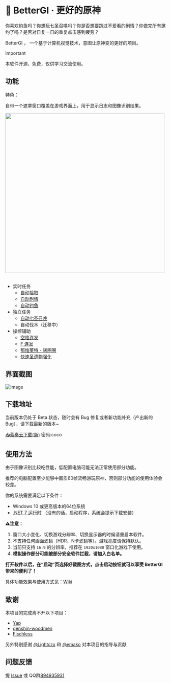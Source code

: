 # 🍨 BetterGI · 更好的原神

你喜欢钓鱼吗？你想玩七圣召唤吗？你是否想要跳过不爱看的剧情？你做完所有邀约了吗？是否对日复一日的重复点击感到疲劳？

BetterGI ， 一个基于计算机视觉技术，意图让原神变的更好的项目。

> [!IMPORTANT]  
> 本软件开源、免费，仅供学习交流使用。

## 功能

特色：

自带一个遮罩窗口覆盖在游戏界面上，用于显示日志和图像识别结果。

<img width="500px" src="https://github.com/babalae/better-genshin-impact/assets/15783049/f7a3d0bf-dd04-418a-b106-5f06f3ab2de5"/>
<br>
<br>

* 实时任务
  * [自动拾取](https://github.com/babalae/better-genshin-impact/wiki/#%E8%87%AA%E5%8A%A8%E6%8B%BE%E5%8F%96)
  * [自动剧情](https://github.com/babalae/better-genshin-impact/wiki/#%E8%87%AA%E5%8A%A8%E5%89%A7%E6%83%85)
  * [自动钓鱼](https://github.com/babalae/better-genshin-impact/wiki/#%E8%87%AA%E5%8A%A8%E9%92%93%E9%B1%BC)
* 独立任务
  *  [自动七圣召唤](https://github.com/babalae/better-genshin-impact/wiki#%E8%87%AA%E5%8A%A8%E4%B8%83%E5%9C%A3%E5%8F%AC%E5%94%A4)
  *  自动伐木（迁移中）
* 操控辅助
  * [空格连发](https://github.com/babalae/better-genshin-impact/wiki/#%E7%A9%BA%E6%A0%BC%E8%BF%9E%E5%8F%91)
  * [F 连发](https://github.com/babalae/better-genshin-impact/wiki/#f%E8%BF%9E%E5%8F%91)
  * [那维莱特 - 转圈圈](https://github.com/babalae/better-genshin-impact/wiki/#%E9%82%A3%E7%BB%B4%E8%8E%B1%E7%89%B9---%E8%BD%AC%E5%9C%88%E5%9C%88)
  * [快速圣遗物强化](https://github.com/babalae/better-genshin-impact/wiki/#%E5%BF%AB%E9%80%9F%E5%9C%A3%E9%81%97%E7%89%A9%E5%BC%BA%E5%8C%96)

## 界面截图

![image](https://github.com/babalae/better-genshin-impact/assets/15783049/813570c4-3816-4850-ac16-799af4f3cc5f)


## 下载地址

当前版本仍处于 Beta 状态，随时会有 Bug 修复或者新功能补充（产出新的 Bug），请下载最新的版本~

[📥蓝奏云下载(新)](https://wwmy.lanzouq.com/b00rs2msd)  密码:coco


## 使用方法
由于图像识别比较吃性能，低配置电脑可能无法正常使用部分功能。

推荐的电脑配置至少能够中画质60帧流畅游玩原神，否则部分功能的使用体验会较差。

你的系统需要满足以下条件：
  * Windows 10 或更高版本的64位系统
  * [.NET 7 运行时](https://dotnet.microsoft.com/zh-cn/download/dotnet/latest/runtime) （没有的话，启动程序，系统会提示下载安装）

**⚠️注意：**
1. 窗口大小变化、切换游戏分辨率、切换显示器的时候请重启本软件。
2. 不支持任何画面滤镜（HDR、N卡滤镜等）。游戏亮度请保持默认。
3. 当前只支持 `16:9` 的分辨率，推荐在 `1920x1080` 窗口化游戏下使用。
4. **模拟操作部分可能被部分安全软件拦截，请加入白名单。**

**打开软件以后，在“启动”页选择好截图方式，点击启动按钮就可以享受 BetterGI 带来的便利了！**

具体功能效果与使用方式见：[Wiki](https://github.com/babalae/better-genshin-impact/wiki)

## 致谢

本项目的完成离不开以下项目：
* [Yap](https://github.com/Alex-Beng/Yap)
* [genshin-woodmen](https://github.com/genshin-matrix/genshin-woodmen)
* [Fischless](https://github.com/genshin-matrix/Fischless)

另外特别感谢 [@Lightczx](https://github.com/Lightczx) 和 [@emako](https://github.com/emako) 对本项目的指导与贡献


## 问题反馈

提 [Issue](https://github.com/babalae/genius-invokation-auto-toy/issues) 或 QQ群[894935931](https://qm.qq.com/cgi-bin/qm/qr?k=u9Ij0HrDVQhvcoFvaiQGv38V3R7ZNY6K&jump_from=webapi&authKey=N++f74HhGHDzFje1dDD6E8vzuf45jmSFaPiVbc3Z7x/nTUWGwZ3UdSPqYQqPfOXK)
